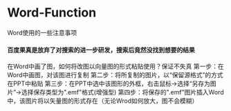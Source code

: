 # Word-Function
Word使用的一些注意事项

#### 百度果真是放弃了对搜索的进一步研发，搜索后竟然没找到想要的结果
在Word中画了图，如何将改图以向量图的形式粘贴使用？保证不失真
第一步：在Word中画图，对该图进行复制
第二步：将所复制的图片，以“保留源格式”的方式在PPT中粘贴
第三步：在PPT中选中该图形的外框，右击鼠标->选择“另存为图片”->选择保存类型为".emf"格式(增强型)
第四步：将保存的".emf"图片插入Word中，该图片将以矢量图的形式存在（无论Wrod如何放大，图不会模糊）
